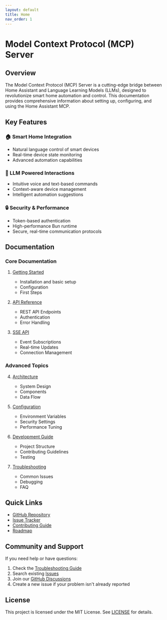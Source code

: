 ```yaml
---
layout: default
title: Home
nav_order: 1
---
```


# Model Context Protocol (MCP) Server

## Overview

The Model Context Protocol (MCP) Server is a cutting-edge bridge between Home Assistant and Language Learning Models (LLMs), designed to revolutionize smart home automation and control. This documentation provides comprehensive information about setting up, configuring, and using the Home Assistant MCP.

## Key Features

### 🏠 Smart Home Integration
- Natural language control of smart devices
- Real-time device state monitoring
- Advanced automation capabilities

### 🤖 LLM Powered Interactions
- Intuitive voice and text-based commands
- Context-aware device management
- Intelligent automation suggestions

### 🔒 Security & Performance
- Token-based authentication
- High-performance Bun runtime
- Secure, real-time communication protocols

## Documentation

### Core Documentation
1. [Getting Started](getting-started.md)
   - Installation and basic setup
   - Configuration
   - First Steps

2. [API Reference](api.md)
   - REST API Endpoints
   - Authentication
   - Error Handling

3. [SSE API](sse-api.md)
   - Event Subscriptions
   - Real-time Updates
   - Connection Management

### Advanced Topics
4. [Architecture](architecture.md)
   - System Design
   - Components
   - Data Flow

5. [Configuration](getting-started.md#configuration)
   - Environment Variables
   - Security Settings
   - Performance Tuning

6. [Development Guide](development/README.md)
   - Project Structure
   - Contributing Guidelines
   - Testing

7. [Troubleshooting](troubleshooting.md)
   - Common Issues
   - Debugging
   - FAQ

## Quick Links

- [GitHub Repository](https://github.com/jango-blockchained/homeassistant-mcp)
- [Issue Tracker](https://github.com/jango-blockchained/homeassistant-mcp/issues)
- [Contributing Guide](contributing.md)
- [Roadmap](roadmap.md)

## Community and Support

If you need help or have questions:

1. Check the [Troubleshooting Guide](troubleshooting.md)
2. Search existing [Issues](https://github.com/jango-blockchained/homeassistant-mcp/issues)
3. Join our [GitHub Discussions](https://github.com/jango-blockchained/homeassistant-mcp/discussions)
4. Create a new issue if your problem isn't already reported

## License

This project is licensed under the MIT License. See [LICENSE](https://github.com/jango-blockchained/homeassistant-mcp/blob/main/LICENSE) for details. 